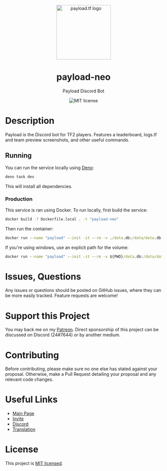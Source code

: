 <p align="center">
  <a href="https://payload.tf">
    <img src="https://payload.tf/logo.svg" alt="payload.tf logo" width="175" height="175">
  </a>
</p>

<h1 align="center">payload-neo</h1>

<p align="center">Payload Discord Bot</p>

<p align="center">
    <img src="https://img.shields.io/badge/License-MIT-yellow.svg" alt="MIT license" />
</p>

# Description

Payload is the Discord bot for TF2 players. Features a leaderboard, logs.tf and team preview screenshots, and other useful commands.

## Running

You can run the service locally using [Deno](https://docs.deno.com/runtime/):

```cmd
deno task dev
```

This will install all dependencies.

### Production

This service is ran using Docker. To run locally, first build the service:

```cmd
docker build -f Dockerfile.local . -t "payload-neo"
```

Then run the container:

```cmd
docker run --name "payload" --init -it --rm -v ./data.db:/data/data.db --env-file=.env.docker payload-neo
```

If you're using windows, use an explicit path for the volume:

```cmd
docker run --name "payload" --init -it --rm -v ${PWD}/data.db:/data/data.db --env-file=.env.docker payload-neo
```

# Issues, Questions

Any issues or questions should be posted on GitHub issues, where they can be more easily tracked. Feature requests are welcome!

# Support this Project

You may back me on my [Patreon](https://www.patreon.com/c43721). Direct sponsorship of this project can be discussed on Discord (24#7644) or by another medium.

# Contributing

Before contributing, please make sure no one else has stated against your proposal. Otherwise, make a Pull Request detailing your proposal and any relevant code changes.

# Useful Links

- [Main Page](https://payload.tf/)
- [Invite](https://payload.tf/invite)
- [Discord](https://payload.tf/discord)
- [Translation](https://crowdin.com/project/payload)

# License

This project is [MIT licensed](LICENSE).
